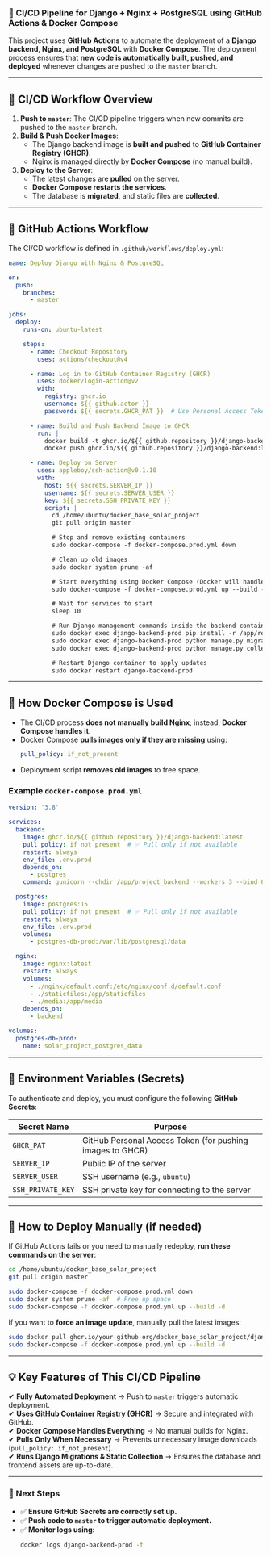 ### **🚀 CI/CD Pipeline for Django + Nginx + PostgreSQL using GitHub Actions & Docker Compose**
This project uses **GitHub Actions** to automate the deployment of a **Django backend, Nginx, and PostgreSQL** with **Docker Compose**. The deployment process ensures that **new code is automatically built, pushed, and deployed** whenever changes are pushed to the `master` branch.

---

## **📌 CI/CD Workflow Overview**
1. **Push to `master`**: The CI/CD pipeline triggers when new commits are pushed to the `master` branch.
2. **Build & Push Docker Images**:
   - The Django backend image is **built and pushed** to **GitHub Container Registry (GHCR)**.
   - Nginx is managed directly by **Docker Compose** (no manual build).
3. **Deploy to the Server**:
   - The latest changes are **pulled** on the server.
   - **Docker Compose restarts the services**.
   - The database is **migrated**, and static files are **collected**.

---

## **📜 GitHub Actions Workflow**
The CI/CD workflow is defined in `.github/workflows/deploy.yml`:

```yaml
name: Deploy Django with Nginx & PostgreSQL

on:
  push:
    branches:
      - master

jobs:
  deploy:
    runs-on: ubuntu-latest

    steps:
      - name: Checkout Repository
        uses: actions/checkout@v4

      - name: Log in to GitHub Container Registry (GHCR)
        uses: docker/login-action@v2
        with:
          registry: ghcr.io
          username: ${{ github.actor }}
          password: ${{ secrets.GHCR_PAT }}  # Use Personal Access Token

      - name: Build and Push Backend Image to GHCR
        run: |
          docker build -t ghcr.io/${{ github.repository }}/django-backend:latest -f project_backend/Dockerfile ./project_backend
          docker push ghcr.io/${{ github.repository }}/django-backend:latest

      - name: Deploy on Server
        uses: appleboy/ssh-action@v0.1.10
        with:
          host: ${{ secrets.SERVER_IP }}
          username: ${{ secrets.SERVER_USER }}
          key: ${{ secrets.SSH_PRIVATE_KEY }}
          script: |
            cd /home/ubuntu/docker_base_solar_project
            git pull origin master

            # Stop and remove existing containers
            sudo docker-compose -f docker-compose.prod.yml down

            # Clean up old images
            sudo docker system prune -af

            # Start everything using Docker Compose (Docker will handle pulling if needed)
            sudo docker-compose -f docker-compose.prod.yml up --build -d

            # Wait for services to start
            sleep 10

            # Run Django management commands inside the backend container
            sudo docker exec django-backend-prod pip install -r /app/requirements.txt
            sudo docker exec django-backend-prod python manage.py migrate --noinput
            sudo docker exec django-backend-prod python manage.py collectstatic --noinput

            # Restart Django container to apply updates
            sudo docker restart django-backend-prod
```

---

## **📌 How Docker Compose is Used**
- The CI/CD process **does not manually build Nginx**; instead, **Docker Compose handles it**.
- Docker Compose **pulls images only if they are missing** using:
  ```yaml
  pull_policy: if_not_present
  ```
- Deployment script **removes old images** to free space.

### **Example `docker-compose.prod.yml`**
```yaml
version: '3.8'

services:
  backend:
    image: ghcr.io/${{ github.repository }}/django-backend:latest
    pull_policy: if_not_present  # ✅ Pull only if not available
    restart: always
    env_file: .env.prod
    depends_on:
      - postgres
    command: gunicorn --chdir /app/project_backend --workers 3 --bind 0.0.0.0:8000 project_backend.wsgi:application

  postgres:
    image: postgres:15
    pull_policy: if_not_present  # ✅ Pull only if not available
    restart: always
    env_file: .env.prod
    volumes:
      - postgres-db-prod:/var/lib/postgresql/data

  nginx:
    image: nginx:latest
    restart: always
    volumes:
      - ./nginx/default.conf:/etc/nginx/conf.d/default.conf
      - ./staticfiles:/app/staticfiles
      - ./media:/app/media
    depends_on:
      - backend

volumes:
  postgres-db-prod:
    name: solar_project_postgres_data
```

---

## **📌 Environment Variables (Secrets)**
To authenticate and deploy, you must configure the following **GitHub Secrets**:

| Secret Name        | Purpose |
|--------------------|---------|
| `GHCR_PAT`        | GitHub Personal Access Token (for pushing images to GHCR) |
| `SERVER_IP`       | Public IP of the server |
| `SERVER_USER`     | SSH username (e.g., `ubuntu`) |
| `SSH_PRIVATE_KEY` | SSH private key for connecting to the server |

---

## **🚀 How to Deploy Manually (if needed)**
If GitHub Actions fails or you need to manually redeploy, **run these commands on the server**:

```bash
cd /home/ubuntu/docker_base_solar_project
git pull origin master

sudo docker-compose -f docker-compose.prod.yml down
sudo docker system prune -af  # Free up space
sudo docker-compose -f docker-compose.prod.yml up --build -d
```

If you want to **force an image update**, manually pull the latest images:

```bash
sudo docker pull ghcr.io/your-github-org/docker_base_solar_project/django-backend:latest
sudo docker-compose -f docker-compose.prod.yml up --build -d
```

---

## **💡 Key Features of This CI/CD Pipeline**
✔ **Fully Automated Deployment** → Push to `master` triggers automatic deployment.  
✔ **Uses GitHub Container Registry (GHCR)** → Secure and integrated with GitHub.  
✔ **Docker Compose Handles Everything** → No manual builds for Nginx.  
✔ **Pulls Only When Necessary** → Prevents unnecessary image downloads (`pull_policy: if_not_present`).  
✔ **Runs Django Migrations & Static Collection** → Ensures the database and frontend assets are up-to-date.  

---

### **📌 Next Steps**
- ✅ **Ensure GitHub Secrets are correctly set up.**
- ✅ **Push code to `master` to trigger automatic deployment.**
- ✅ **Monitor logs using:**
  ```bash
  docker logs django-backend-prod -f
  ```

